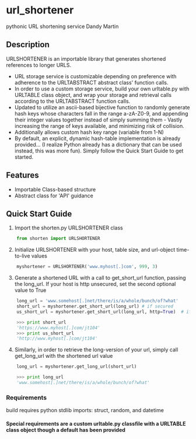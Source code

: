 # url_shortener
pythonic URL shortening service  Dandy Martin

## Description
URLSHORTENER is an importable library that generates shortened references to
longer URLS.
* URL storage service is customizable depending on preference with adherence
to the URLTABSTRACT abstract class' function calls.
* In order to use a custom storage service, build your own urltable.py with URLTABLE
class object, and wrap your storage and retrieval calls according to the URLTABSTRACT
function calls.
* Updated to utilize an ascii-based bijective function to randomly generate hash keys
whose characters fall in the range a-zA-Z0-9, and appending their integer values together
instead of simply summing them - Vastly increasing the range of keys available, and minimizing
risk of collision.
* Additionally allows custom hash key range (variable from 1-N)
* By default, an explicit, dynamic hash-table implementation is already provided...
(I realize Python already has a dictionary that can be used instead, this was more fun).
Simply follow the Quick Start Guide to get started.

## Features
* Importable Class-based structure
* Abstract class for 'API' guidance

## Quick Start Guide
1. Import the shorten.py URLSHORTENER class
```python
    from shorten import URLSHORTENER
```
2. Initialize URLSHORTENER with your host, table size, and url-object time-to-live values
```python
    myshortener = URLSHORTENER('www.myhost[.]com', 999, 3)
```
3. Generate a shortened URL with a call to get_short_url function, passing the long_url. If your host is http unsecured, set the second optional value to True
```python
    long_url = 'www.somehost[.]net/there/is/a/whole/bunch/of?what'
    short_url = myshortener.get_short_url(long_url) # if secured
    us_short_url = myshortener.get_short_url(long_url, http=True)  # if unsecured

    >>> print short_url
    'https://www.myhost[.]com/jt104'
    >>> print us_short_url
    'http://www.myhost[.]com/jt104'
```
4. Similarly, in order to retrieve the long-version of your url, simply call get_long_url with the shortened url value
```python
    long_url = myshortener.get_long_url(short_url)

    >>> print long_url
    'www.somehost[.]net/there/is/a/whole/bunch/of?what'
```

### Requirements
build requires python stdlib imports: struct, random, and datetime
#### Special requirements are a custom urltable.py classfile with a URLTABLE class object though a default has been provided
